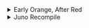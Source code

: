 <details>
<summary>Early Orange, After Red</summary>

- <a href="early_orange_after_red/hikuidori">ヒクイドリ</a>
</details>

<details>
<summary>Juno Recompile</summary>

- [制服とカーテンコール](juno_recompile/seifuku_to_curtaincall)
</details>